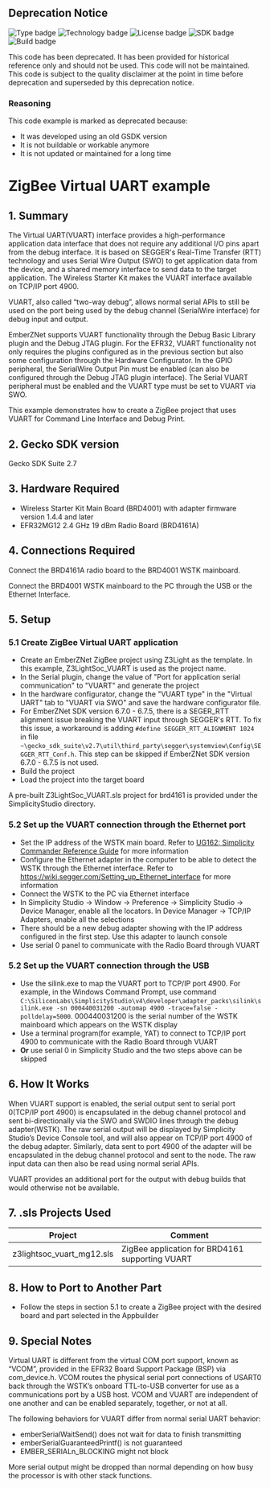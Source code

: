 ## Deprecation Notice

![Type badge](https://img.shields.io/badge/dynamic/json?url=https://raw.githubusercontent.com/SiliconLabs/application_examples_ci/master/zigbee_applications/zigbee_virtual_uart_common.json&label=Type&query=type&color=green)
![Technology badge](https://img.shields.io/badge/dynamic/json?url=https://raw.githubusercontent.com/SiliconLabs/application_examples_ci/master/zigbee_applications/zigbee_virtual_uart_common.json&label=Technology&query=technology&color=green)
![License badge](https://img.shields.io/badge/dynamic/json?url=https://raw.githubusercontent.com/SiliconLabs/application_examples_ci/master/zigbee_applications/zigbee_virtual_uart_common.json&label=License&query=license&color=green)
![SDK badge](https://img.shields.io/badge/dynamic/json?url=https://raw.githubusercontent.com/SiliconLabs/application_examples_ci/master/zigbee_applications/zigbee_virtual_uart_common.json&label=SDK&query=sdk&color=green)
![Build badge](https://img.shields.io/endpoint?url=https://raw.githubusercontent.com/SiliconLabs/application_examples_ci/master/zigbee_applications/zigbee_virtual_uart_build_status.json)

This code has been deprecated. It has been provided for historical reference only and should not be used. This code will not be maintained. This code is subject to the quality disclaimer at the point in time before deprecation and superseded by this deprecation notice.

### Reasoning

This code example is marked as deprecated because:
- It was developed using an old GSDK version
- It is not buildable or workable anymore
- It is not updated or maintained for a long time

# ZigBee Virtual UART example #

## 1. Summary ##

The Virtual UART(VUART) interface provides a high-performance application data interface that does not require any additional I/O pins apart from the debug interface. It is based on SEGGER's Real-Time Transfer (RTT) technology and uses Serial Wire Output (SWO) to get application data from the device, and a shared memory interface to send data to the target application. The Wireless Starter Kit makes the VUART interface available on TCP/IP port 4900.

VUART, also called “two-way debug”, allows normal serial APIs to still be used on the port being used by the debug channel (SerialWire interface) for debug input and output.

EmberZNet supports VUART functionality through the Debug Basic Library plugin and the Debug JTAG plugin. For the EFR32, VUART functionality not only requires the plugins configured as in the previous section but also some configuration through the Hardware Configurator. In the GPIO peripheral, the SerialWire Output Pin must be enabled (can also be configured through the Debug JTAG plugin interface). The Serial VUART peripheral must be enabled and the VUART type must be set to VUART via SWO.

This example demonstrates how to create a ZigBee project that uses VUART for Command Line Interface and Debug Print.

## 2. Gecko SDK version ##

Gecko SDK Suite 2.7

## 3. Hardware Required ##

- Wireless Starter Kit Main Board (BRD4001) with adapter firmware version 1.4.4 and later
- EFR32MG12 2.4 GHz 19 dBm Radio Board (BRD4161A)

## 4. Connections Required ##

Connect the BRD4161A radio board to the BRD4001 WSTK mainboard.

Connect the BRD4001 WSTK mainboard to the PC through the USB or the Ethernet Interface.

## 5. Setup ##

### 5.1 Create ZigBee Virtual UART application ###

- Create an EmberZNet ZigBee project using Z3Light as the template. In this example, Z3LightSoc_VUART is used as the project name.
- In the Serial plugin, change the value of "Port for application serial communication" to "VUART" and generate the project
- In the hardware configurator, change the "VUART type" in the "Virtual UART" tab to "VUART via SWO" and save the hardware configurator file.
- For EmberZNet SDK version 6.7.0 - 6.7.5, there is a SEGER_RTT alignment issue breaking the VUART input through SEGGER's RTT. To fix this issue, a workaround is adding `#define SEGGER_RTT_ALIGNMENT 1024` in file `~\gecko_sdk_suite\v2.7\util\third_party\segger\systemview\Config\SEGGER_RTT_Conf.h`. This step can be skipped if EmberZNet SDK version 6.7.0 - 6.7.5 is not used.
- Build the project
- Load the project into the target board

A pre-built Z3LightSoc_VUART.sls project for brd4161 is provided under the SimplicityStudio directory.

### 5.2 Set up the VUART connection through the Ethernet port ###

- Set the IP address of the WSTK main board. Refer to [UG162: Simplicity Commander Reference Guide](https://www.silabs.com/documents/public/user-guides/ug162-simplicity-commander-reference-guide.pdf) for more information
- Configure the Ethernet adapter in the computer to be able to detect the WSTK through the Ethernet interface. Refer to https://wiki.segger.com/Setting_up_Ethernet_interface for more information
- Connect the WSTK to the PC via Ethernet interface
- In Simplicity Studio → Window → Preference → Simplicity Studio → Device Manager, enable all the locators. In Device Manager → TCP/IP Adapters, enable all the selections
- There should be a new debug adapter showing with the IP address configured in the first step. Use this adapter to launch console
- Use serial 0 panel to communicate with the Radio Board through VUART

### 5.2 Set up the VUART connection through the USB ###

- Use the silink.exe to map the VUART port to TCP/IP port 4900. For example, in the Windows Command Prompt, use command `C:\SiliconLabs\SimplicityStudio\v4\developer\adapter_packs\silink\silink.exe -sn 000440031200 -automap 4900 -trace=false -polldelay=5000`. 000440031200 is the serial number of the WSTK mainboard which appears on the WSTK display
- Use a terminal program(for example, YAT) to connect to TCP/IP port 4900 to communicate with the Radio Board through VUART
- **Or** use serial 0 in Simplicity Studio and the two steps above can be skipped

## 6. How It Works ##

When VUART support is enabled, the serial output sent to serial port 0(TCP/IP port 4900) is encapsulated in the debug channel protocol and sent bi-directionally via the SWO and SWDIO lines through the debug adapter(WSTK). The raw serial output will be displayed by Simplicity Studio’s Device Console tool, and will also appear on TCP/IP port 4900 of the debug adapter. Similarly, data sent to port 4900 of the adapter will be encapsulated in the debug channel protocol and sent to the node. The raw input data can then also be read using normal serial APIs.

VUART provides an additional port for the output with debug builds that would otherwise not be available.

## 7. .sls Projects Used ##

Project | Comment
-|-|
z3lightsoc_vuart_mg12.sls | ZigBee application for BRD4161 supporting VUART

## 8. How to Port to Another Part ##

- Follow the steps in section 5.1 to create a ZigBee project with the desired board and part selected in the Appbuilder

## 9. Special Notes ##

Virtual UART is different from the virtual COM port support, known as “VCOM”, provided in the EFR32 Board Support Package (BSP) via com_device.h. VCOM routes the physical serial port connections of USART0 back through the WSTK’s onboard TTL-to-USB converter for use as a communications port by a USB host. VCOM and VUART are independent of one another and can be enabled separately, together, or not at all.

The following behaviors for VUART differ from normal serial UART behavior:

- emberSerialWaitSend() does not wait for data to finish transmitting
- emberSerialGuaranteedPrintf() is not guaranteed
- EMBER_SERIALn_BLOCKING might not block

More serial output might be dropped than normal depending on how busy the processor is with other stack functions.
